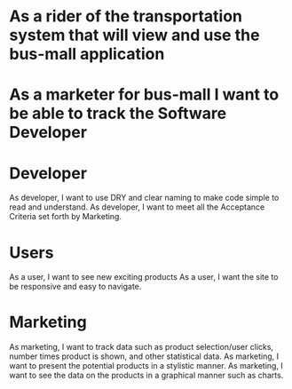 
# As a rider of the transportation system that will view and use the bus-mall application 

# As a marketer for bus-mall I want to be able to track the Software Developer


# Developer
As developer, I want to use DRY and clear naming to make code simple to read and understand.
As developer, I want to meet all the Acceptance Criteria set forth by Marketing.

# Users
As a user, I want to see new exciting products 
As a user, I want the site to be responsive and easy to navigate. 

# Marketing
As marketing, I want to track data such as product selection/user clicks, number times product is shown, and other statistical data.
As marketing, I want to present the potential products in a stylistic manner.
As marketing, I want to see the data on the products in a graphical manner such as charts. 